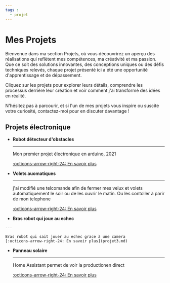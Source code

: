 ```yaml
---
tags :
  - projet
---
```


# Mes Projets

Bienvenue dans ma section Projets, où vous découvrirez un aperçu des réalisations qui reflètent mes compétences, ma créativité et ma passion. Que ce soit des solutions innovantes, des conceptions uniques ou des défis techniques relevés, chaque projet présenté ici a été une opportunité d'apprentissage et de dépassement.

Cliquez sur les projets pour explorer leurs détails, comprendre les processus derrière leur création et voir comment j'ai transformé des idées en réalité.

N'hésitez pas à parcourir, et si l'un de mes projets vous inspire ou suscite votre curiosité, contactez-moi pour en discuter davantage !

## Projets électronique


<div class="grid cards" markdown>

-   __Robot détecteur d'obstacles__

    ---

    Mon premier projet électronique en arduino, 2021

    [:octicons-arrow-right-24: En savoir plus](projet1.md)

-   __Volets auomatiques__

    ---

    j'ai modifié une telcomande afin de fermer mes velux et volets automatiquement le soir ou de les ouvrir le matin. Ou les contoller à parir de mon telephone

    [:octicons-arrow-right-24: En savoir plus](projet2.md)

-    __Bras robot qui joue au echec__

    ---

    Bras robot qui sait jouer au echec grace à une camera
    [:octicons-arrow-right-24: En savoir plus](projet3.md)

-   __Panneau solaire__

    ---

    Home Assistant permet de voir la productionen direct

    [:octicons-arrow-right-24: En savoir plus](#)

</div>